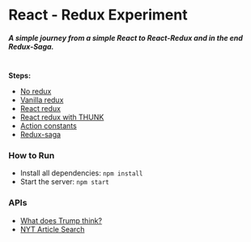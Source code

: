 # React - Redux Experiment

##### A simple journey from a simple React to React-Redux and in the end Redux-Saga.<br/><br />

**Steps:**
- [No redux](https://github.com/ingelieur/react-challenge/tree/01-no-redux/you-look-sick)
- [Vanilla redux](https://github.com/ingelieur/react-challenge/tree/02-vanilla-redux/you-look-sick)
- [React redux](https://github.com/ingelieur/react-challenge/tree/03-react-redux/you-look-sick)
- [React redux with THUNK](https://github.com/ingelieur/react-challenge/tree/04-react-redux-with-thunk/you-look-sick)
- [Action constants](https://github.com/ingelieur/react-challenge/tree/05-action-constants/you-look-sick)
- [Redux-saga](https://github.com/ingelieur/react-challenge/tree/07-redux-saga/you-look-sick)

### How to Run
- Install all dependencies: `npm install`
- Start the server: `npm start`

### APIs
- [What does Trump think?](https://whatdoestrumpthink.com/api-docs/index.html)
- [NYT Article Search](https://developer.nytimes.com/article_search_v2.json)
